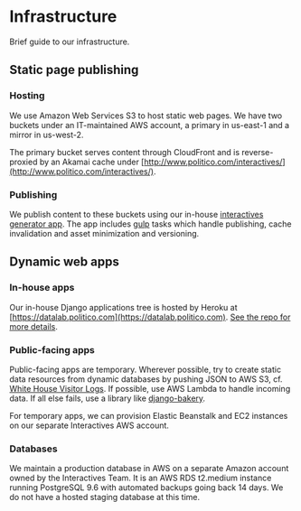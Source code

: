 # Infrastructure

Brief guide to our infrastructure.

## Static page publishing

### Hosting

We use Amazon Web Services S3 to host static web pages. We have two buckets under an IT-maintained AWS account, a primary in us-east-1 and a mirror in us-west-2.

The primary bucket serves content through CloudFront and is reverse-proxied by an Akamai cache under [http://www.politico.com/interactives/](http://www.politico.com/interactives/).

### Publishing

We publish content to these buckets using our in-house [interactives generator app](https://github.com/The-Politico/generator-politico-interactives). The app includes [gulp](http://gulpjs.com/) tasks which handle publishing, cache invalidation and asset minimization and versioning.

## Dynamic web apps

### In-house apps

Our in-house Django applications tree is hosted by Heroku at [https://datalab.politico.com](https://datalab.politico.com). [See the repo for more details](https://github.com/The-Politico/django-politico-datalab).

### Public-facing apps

Public-facing apps are temporary. Wherever possible, try to create static data resources from dynamic databases by pushing JSON to AWS S3, cf. [White House Visitor Logs](https://github.com/The-Politico/django-politico-datalab/tree/master/visitorlogs). If possible, use AWS Lambda to handle incoming data. If all else fails, use a library like [django-bakery](https://github.com/datadesk/django-bakery).

For temporary apps, we can provision Elastic Beanstalk and EC2 instances on our separate Interactives AWS account.

### Databases

We maintain a production database in AWS on a separate Amazon account owned by the Interactives Team. It is an AWS RDS t2.medium instance running PostgreSQL 9.6 with automated backups going back 14 days. We do not have a hosted staging database at this time.

